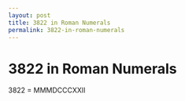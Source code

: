 ```yaml
---
layout: post
title: 3822 in Roman Numerals
permalink: 3822-in-roman-numerals
---
```


# 3822 in Roman Numerals

3822 = MMMDCCCXXII
